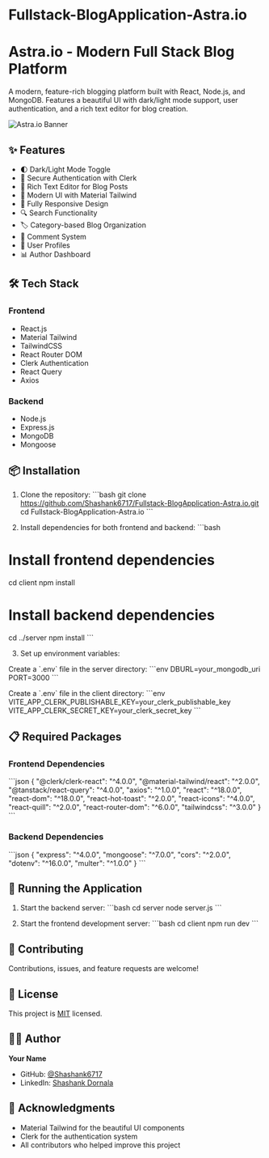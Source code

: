 # Fullstack-BlogApplication-Astra.io

# Astra.io - Modern Full Stack Blog Platform

A modern, feature-rich blogging platform built with React, Node.js, and MongoDB. Features a beautiful UI with dark/light mode support, user authentication, and a rich text editor for blog creation.

![Astra.io Banner](https://iili.io/3dYEAL7.png)

## ✨ Features

- 🌓 Dark/Light Mode Toggle
- 🔐 Secure Authentication with Clerk
- 📝 Rich Text Editor for Blog Posts
- 🎨 Modern UI with Material Tailwind
- 📱 Fully Responsive Design
- 🔍 Search Functionality
- 🏷️ Category-based Blog Organization
- 💬 Comment System
- 👤 User Profiles
- 📊 Author Dashboard

## 🛠️ Tech Stack

### Frontend
- React.js
- Material Tailwind
- TailwindCSS
- React Router DOM
- Clerk Authentication
- React Query
- Axios

### Backend
- Node.js
- Express.js
- MongoDB
- Mongoose

## 📦 Installation

1. Clone the repository:
\`\`\`bash
git clone https://github.com/Shashank6717/Fullstack-BlogApplication-Astra.io.git
cd Fullstack-BlogApplication-Astra.io
\`\`\`

2. Install dependencies for both frontend and backend:
\`\`\`bash
# Install frontend dependencies
cd client
npm install

# Install backend dependencies
cd ../server
npm install
\`\`\`

3. Set up environment variables:

Create a \`.env\` file in the server directory:
\`\`\`env
DBURL=your_mongodb_uri
PORT=3000
\`\`\`

Create a \`.env\` file in the client directory:
\`\`\`env
VITE_APP_CLERK_PUBLISHABLE_KEY=your_clerk_publishable_key
VITE_APP_CLERK_SECRET_KEY=your_clerk_secret_key
\`\`\`

## 📋 Required Packages

### Frontend Dependencies
\`\`\`json
{
    "@clerk/clerk-react": "^4.0.0",
    "@material-tailwind/react": "^2.0.0",
    "@tanstack/react-query": "^4.0.0",
    "axios": "^1.0.0",
    "react": "^18.0.0",
    "react-dom": "^18.0.0",
    "react-hot-toast": "^2.0.0",
    "react-icons": "^4.0.0",
    "react-quill": "^2.0.0",
    "react-router-dom": "^6.0.0",
    "tailwindcss": "^3.0.0"
}
\`\`\`

### Backend Dependencies
\`\`\`json
{
    "express": "^4.0.0",
    "mongoose": "^7.0.0",
    "cors": "^2.0.0",
    "dotenv": "^16.0.0",
    "multer": "^1.0.0"
}
\`\`\`

## 🚀 Running the Application

1. Start the backend server:
\`\`\`bash
cd server
node server.js
\`\`\`

2. Start the frontend development server:
\`\`\`bash
cd client
npm run dev
\`\`\`

## 🤝 Contributing

Contributions, issues, and feature requests are welcome! 

## 📝 License

This project is [MIT](./LICENSE) licensed.

## 👨‍💻 Author

**Your Name**
- GitHub: [@Shashank6717](https://github.com/Shashank6717)
- LinkedIn: [Shashank Dornala](www.linkedin.com/in/shashank-dornala-24108b348)

## 🙏 Acknowledgments

- Material Tailwind for the beautiful UI components
- Clerk for the authentication system
- All contributors who helped improve this project